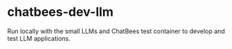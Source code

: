 # chatbees-dev-llm
Run locally with the small LLMs and ChatBees test container to develop and test LLM applications.
